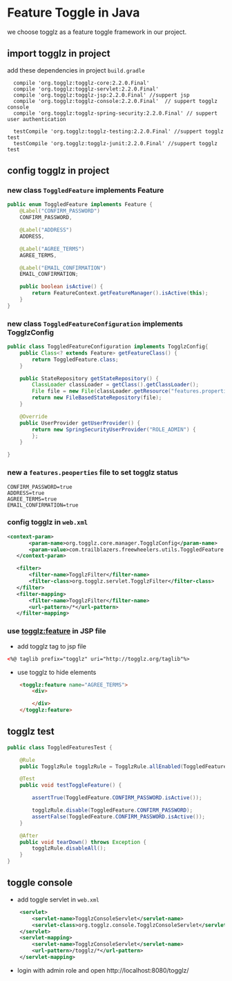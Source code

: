 # Feature Toggle in Java
we choose togglz as a feature toggle  framework in our project.
## import togglz in project
add these dependencies in project `build.gradle`
```shell
  compile 'org.togglz:togglz-core:2.2.0.Final'
  compile 'org.togglz:togglz-servlet:2.2.0.Final'
  compile 'org.togglz:togglz-jsp:2.2.0.Final' //suppert jsp
  compile 'org.togglz:togglz-console:2.2.0.Final'  // suppert togglz console
  compile 'org.togglz:togglz-spring-security:2.2.0.Final' // suppert user authentication

  testCompile 'org.togglz:togglz-testing:2.2.0.Final' //suppert togglz test
  testCompile 'org.togglz:togglz-junit:2.2.0.Final' //suppert togglz test
```
## config togglz in project
### new class `ToggledFeature`  implements Feature
```java
public enum ToggledFeature implements Feature {
    @Label("CONFIRM_PASSWORD")
    CONFIRM_PASSWORD,

    @Label("ADDRESS")
    ADDRESS,

    @Label("AGREE_TERMS")
    AGREE_TERMS,

    @Label("EMAIL_CONFIRMATION")
    EMAIL_CONFIRMATION;

    public boolean isActive() {
        return FeatureContext.getFeatureManager().isActive(this);
    }
}
```
### new class `ToggledFeatureConfiguration` implements TogglzConfig
```java
public class ToggledFeatureConfiguration implements TogglzConfig{
    public Class<? extends Feature> getFeatureClass() {
        return ToggledFeature.class;
    }

    public StateRepository getStateRepository() {
        ClassLoader classLoader = getClass().getClassLoader();
        File file = new File(classLoader.getResource("features.properties").getFile());
        return new FileBasedStateRepository(file);
    }

    @Override
    public UserProvider getUserProvider() {
        return new SpringSecurityUserProvider("ROLE_ADMIN") {
        };
    }

}
```
### new a `features.peoperties` file to set togglz status
```shell
CONFIRM_PASSWORD=true
ADDRESS=true
AGREE_TERMS=true
EMAIL_CONFIRMATION=true
```
### config togglz in `web.xml`
```xml
<context-param>
       <param-name>org.togglz.core.manager.TogglzConfig</param-name>
       <param-value>com.trailblazers.freewheelers.utils.ToggledFeature.ToggledFeatureConfiguration</param-value>
   </context-param>

   <filter>
       <filter-name>TogglzFilter</filter-name>
       <filter-class>org.togglz.servlet.TogglzFilter</filter-class>
   </filter>
   <filter-mapping>
       <filter-name>TogglzFilter</filter-name>
       <url-pattern>/*</url-pattern>
   </filter-mapping>
```
### use <togglz:feature> in JSP file
* add togglz tag to jsp file
```html
<%@ taglib prefix="togglz" uri="http://togglz.org/taglib"%>
```

* use togglz to hide elements
```html
    <togglz:feature name="AGREE_TERMS">
        <div>

        </div>
    </togglz:feature>
```

## togglz test
```java
public class ToggledFeaturesTest {

    @Rule
    public TogglzRule togglzRule = TogglzRule.allEnabled(ToggledFeature.class);

    @Test
    public void testToggleFeature() {

        assertTrue(ToggledFeature.CONFIRM_PASSWORD.isActive());

        togglzRule.disable(ToggledFeature.CONFIRM_PASSWORD);
        assertFalse(ToggledFeature.CONFIRM_PASSWORD.isActive());
    }

    @After
    public void tearDown() throws Exception {
        togglzRule.disableAll();
    }
}
```

## toggle console
* add toggle servlet in `web.xml`
```xml
    <servlet>
        <servlet-name>TogglzConsoleServlet</servlet-name>
        <servlet-class>org.togglz.console.TogglzConsoleServlet</servlet-class>
    </servlet>
    <servlet-mapping>
        <servlet-name>TogglzConsoleServlet</servlet-name>
        <url-pattern>/togglz/*</url-pattern>
    </servlet-mapping>
```
* login with admin role and open http://localhost:8080/togglz/
